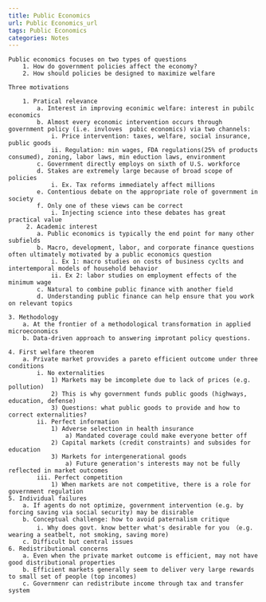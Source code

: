 ```yaml
---
title: Public Economics
url: Public Economics_url
tags: Public Economics
categories: Notes
---
```


	Public economics focuses on two types of questions 
		1. How do government policies affect the economy?
		2. How should policies be designed to maximize welfare
	
	Three motivations 
	
	 	1. Pratical relevance
	     	a. Interest in improving econimic welfare: interest in pubilc economics
	     	b. Almost every economic intervention occurs through  government policy (i.e. invloves  pubic economics) via two channels:
	     		i. Price intervention: taxes, welfare, social insurance, public goods
	     		ii. Regulation: min wages, FDA regulations(25% of products consumed), zoning, labor laws, min eduction laws, environment
	     	c. Government directly employs on sixth of U.S. workforce
	     	d. Stakes are extremely large because of broad scope of policies
	     		i. Ex. Tax reforms immediately affect millions
	     	e. Contentious debate on the appropriate role of government in society
	     	f. Only one of these views can be correct
	     		i. Injecting science into these debates has great practical value
	     2. Academic interest
	        a. Public economics is typically the end point for many other subfields
	        b. Macro, development, labor, and corporate finance questions often ultimately motivated by a public economics question
	        	i. Ex 1: macro studies on costs of business cyclts and intertemporal models of household behavior
	        	ii. Ex 2: labor studies on employment effects of the minimum wage
	        c. Natural to combine public finance with another field
	        d. Understanding public finance can help ensure that you work on relevant topics 
	
	3. Methodology
		a. At the frontier of a methodological transformation in applied microeconomics
		b. Data-driven approach to answering improtant policy questions.
	
	4. First welfare theorem
		a. Private market provvides a pareto efficient outcome under three conditions
			i. No externalities
				1) Markets may be imcomplete due to lack of prices (e.g. pollution)
				2) This is why government funds public goods (highways, education, defense)
				3) Questions: what public goods to provide and how to correct externalities?
			ii. Perfect information
				1) Adverse selection in health insurance
					a) Mandated coverage could make everyone better off
				2) Capital markets (credit constraints) and subsides for education
				3) Markets for intergenerational goods
					a) Future generation's interests may not be fully reflected in market outcomes
			iii. Perfect competition
				1) When markets are not competitive, there is a role for government regulation
	5. Individual failures
		a. If agents do not optimize, government intervention (e.g. by forcing saving via social security) may be disirable
		b. Conceptual challenge: how to avoid paternalism critique
			i. Why does govt. know better what's desirable for you （e.g. wearing a seatbelt, not smoking, saving more)
		c. Difficult but central issues
	6. Redistributional concerns
		a. Even when the private market outcome is efficient, may not have good distributional properties
		b. Efficient markets generally seem to deliver very large rewards to small set of people (top incomes)
		c. Governmenr can redistribute income through tax and transfer system

